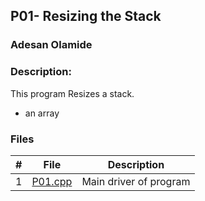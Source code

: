 ## P01- Resizing the Stack
### Adesan Olamide
### Description:

This program Resizes a stack.

* an array


### Files

|   #   | File                         | Description                 |
| :---: | ---------------------------- | --------------------------- |
|   1   | [P01.cpp]()         | Main driver of program      |

